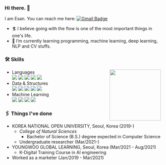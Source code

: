 ### Hi there. 👋

I am Esan. You can reach me here: [![Gmail Badge](https://img.shields.io/badge/Gmail-d14836?style=flat-square&logo=Gmail&logoColor=white&link=mailto:deomi@knou.ac.kr)](mailto:deomi@knou.ac.kr)
- 🏄 I believe going with the flow is one of the most important things in one's life.
- 🌱 I’m currently learning programming, machine learning, deep learning, NLP and CV stuffs.


### 🛠 Skills

<img align='right' src="https://github-readme-stats.vercel.app/api?username=Esantomi" height="165">
<!-- [![Anurag's GitHub stats](https://github-readme-stats.vercel.app/api?username=Esantomi)](https://github.com/anuraghazra/github-readme-stats)
 -->

<!-- https://simpleicons.org/ -->
- Languages  
<img src="https://img.shields.io/badge/Python-3766AB?style=flat-square&logo=Python&logoColor=white"/></a>
<img src="https://img.shields.io/badge/Go-00ADD8?style=flat-square&logo=Go&logoColor=white"/></a>
<img src="https://img.shields.io/badge/HTML5-E34F26?style=flat-square&logo=HTML5&logoColor=white"/></a>
<img src="https://img.shields.io/badge/CSS3-1572B6?style=flat-square&logo=CSS3&logoColor=white"/></a>
<img src="https://img.shields.io/badge/JavaScript-F7DF1E?style=flat-square&logo=JavaScript&logoColor=white"/></a>
- Data & Structures  
<img src="https://img.shields.io/badge/MySQL-4479A1?style=flat-square&logo=MySQL&logoColor=white"/></a>
<img src="https://img.shields.io/badge/SQLite-003B57?style=flat-square&logo=SQLite&logoColor=white"/></a>
<img src="https://img.shields.io/badge/NumPy-013243?style=flat-square&logo=NumPy&logoColor=white"/></a>
<img src="https://img.shields.io/badge/Pandas-150458?style=flat-square&logo=Pandas&logoColor=white"/></a>
<img src="https://img.shields.io/badge/Selenium-43B02A?style=flat-square&logo=Selenium&logoColor=white"/></a>
- Machine Learning  
<img src="https://img.shields.io/badge/Scikitlearn-F7931E?style=flat-square&logo=Scikitlearn&logoColor=white"/></a>
<img src="https://img.shields.io/badge/TensorFlow-FF6F00?style=flat-square&logo=TensorFlow&logoColor=white"/></a>
<img src="https://img.shields.io/badge/Keras-D00000?style=flat-square&logo=Keras&logoColor=white"/></a>
<img src="https://img.shields.io/badge/OpenCV-5C3EE8?style=flat-square&logo=OpenCV&logoColor=white"/></a>


### 🖇 Things I've done

<!-- * UNIVERSITY OF NATIONAL FOUNDATION, Seoul, Korea (2012 - 2018)
  * *College of Liberal Arts*
    * Bachelor of Arts (B.A.) in Korean Language and Literature
  * *College of Life Sciences*
    * Bachelor of Science (B.S.) in Biological Sciences -->
* KOREA NATIONAL OPEN UNIVERSITY, Seoul, Korea (2019-)
  * *College of Natural Sciences*
    * Bachelor of Science (B.S.) degree expected in Computer Science
  * Undergraduate researcher (Mar/2021-)
* YOUNGWOO GLOBAL LEARNING, Seoul, Korea (Mar/2021 - Aug/2021)
  * K-Digital Training Course in AI engineering
* Worked as a marketer (Jan/2019 - Mar/2021)
  

<!--
**Esantomi/Esantomi** is a ✨ _special_ ✨ repository because its `README.md` (this file) appears on your GitHub profile.

Here are some ideas to get you started:

- 🔭 I’m currently working on ...
- 🌱 I’m currently learning ...
- 👯 I’m looking to collaborate on ...
- 🤔 I’m looking for help with ...
- 💬 Ask me about ...
- 📫 How to reach me: ...
- 😄 Pronouns: ...
- ⚡ Fun fact: ...
-->

